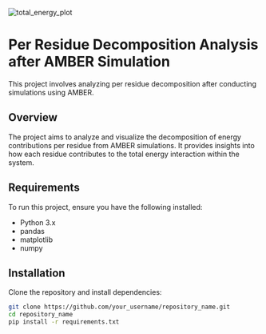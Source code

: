 ![total_energy_plot](https://github.com/rikmicrobio/per-residue-decomposition-graph/assets/45164491/5672f6df-5299-4d46-be77-47c3066edaa0)


# Per Residue Decomposition Analysis after AMBER Simulation

This project involves analyzing per residue decomposition after conducting simulations using AMBER.

## Overview

The project aims to analyze and visualize the decomposition of energy contributions per residue from AMBER simulations. It provides insights into how each residue contributes to the total energy interaction within the system.

## Requirements

To run this project, ensure you have the following installed:

- Python 3.x
- pandas
- matplotlib
- numpy

## Installation

Clone the repository and install dependencies:

```bash
git clone https://github.com/your_username/repository_name.git
cd repository_name
pip install -r requirements.txt
